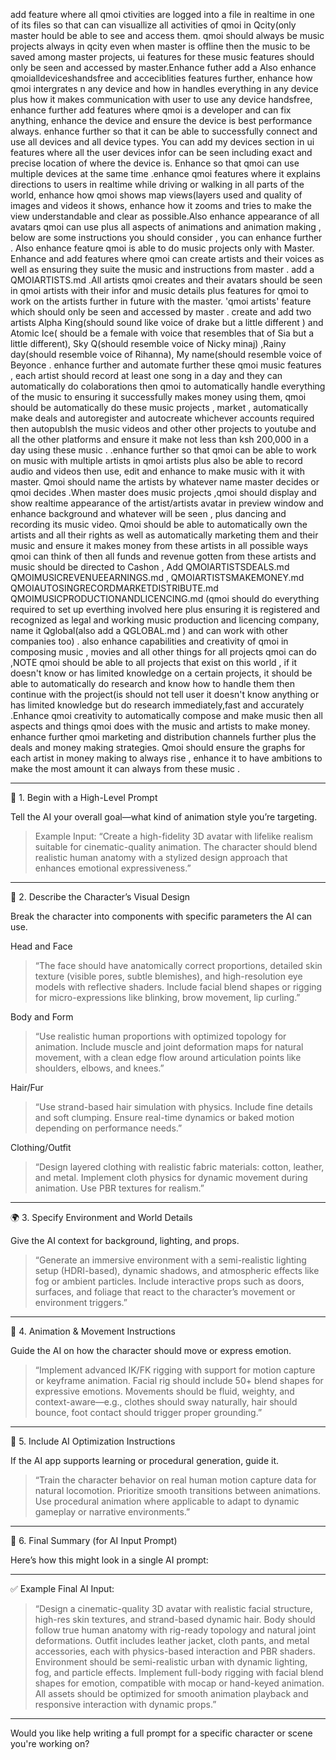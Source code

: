 add feature where all qmoi ctivities are logged into a file in realtime in one of its files so that can can visuallize all activities of qmoi in Qcity(only master hould be able to see and access them. qmoi should always be music projects always in qcity even when master is offline then the music to be saved among master projects, ui features for these music features should only be seen and accessed by master.Enhance futher add a Also enhance qmoialldeviceshandsfree and acceciblities features further, enhance how qmoi intergrates n any device and how in handles everything in any device plus how it makes communication with user to use any device handsfree, enhance further add features where qmoi is a developer and can fix anything, enhance the device and ensure the device is best performance always. enhance further so that it can be able to successfully connect and use all devices and all device types. You can add my devices section in ui features where all the user devices infor can be seen including exact and precise location of where the device is. Enhance so that qmoi can use multiple devices at the same time .enhance qmoi features where it explains directions to users in realtime while driving or walking in all parts of the world, enhance how qmoi shows map views(layers used  and quality of images and videos it shows, enhance how it zooms and tries to make the view understandable and clear as possible.Also enhance appearance of all avatars qmoi can use plus all aspects of animations and animation making , below are some instructions you should consider , you can enhance further . Also enhance feature qmoi  is able to do music projects only with Master. Enhance and add features where qmoi can create artists and their voices as well as ensuring they suite the music and instructions from master . add a QMOIARTISTS.md .All artists qmoi creates and their avatars should be seen in qmoi artists with their infor and music  details plus features for qmoi to work on the artists further in future with the master.  'qmoi artists' feature which should only be seen and accessed by master . create and add two artists Alpha King(should sound like voice of drake but a little different )  and Atomic Ice( should be a female with voice that resembles that of Sia but a little different), Sky Q(should resemble voice of Nicky minaj) ,Rainy day(should resemble voice of Rihanna), My name(should resemble voice of Beyonce . enhance further and automate further these qmoi music features , each artist should record at least one song in a day and they can automatically do colaborations then qmoi to automatically handle everything of the music to ensuring it successfully makes money using them, qmoi should be automatically do these music projects , market , automatically make deals and autoregister and autocreate whichever accounts required then autopublsh the music videos and other other projects to youtube and all the other platforms and ensure it make not less than ksh 200,000 in a day using these music .  .enhance further so that qmoi can be able to work on music with multiple artists in qmoi artists plus also be able to record audio and videos then use, edit and enhance to make music with it with master. Qmoi should name the artists by whatever name master decides or qmoi decides .When master does music projects ,qmoi should display and show realtime appearance of the artist/artists avatar in preview window and enhance background and whatever will be seen , plus dancing and recording its music video. Qmoi should be able to automatically own the artists and all their rights as well as automatically marketing them and their music and ensure it makes money from these artists in all possible ways qmoi can think of then all funds and revenue gotten from these artists and music should be directed to Cashon , Add QMOIARTISTSDEALS.md QMOIMUSICREVENUEEARNINGS.md , QMOIARTISTSMAKEMONEY.md QMOIAUTOSINGRECORDMARKETDISTRIBUTE.md QMOIMUSICPRODUCTIONANDLICENCING.md (qmoi should do everything required to set up everthing involved here plus ensuring it is registered and recognized as legal and working music production and licencing company, name it Qglobal(also add a QGLOBAL.md ) and can work with other companies too) . also enhance capabilities and creativity of qmoi in composing music , movies  and all other things for all projects qmoi can do ,NOTE qmoi should be able to all projects that exist on this world , if it doesn't know or has limited knowledge on a certain projects, it should be able to automatically do research and know how to handle them then continue with the project(is should not tell user it doesn't know anything or has limited knowledge but do research immediately,fast and accurately .Enhance qmoi creativity to automatically compose and make music then all aspects  and things qmoi does with the music and artists to make money. enhance further qmoi marketing and distribution channels further plus the deals and money making strategies. Qmoi should ensure the graphs for each artist in money making to always rise , enhance it to have ambitions to make the most amount it can always from these music . 


---

🧠 1. Begin with a High-Level Prompt

Tell the AI your overall goal—what kind of animation style you’re targeting.

> Example Input: “Create a high-fidelity 3D avatar with lifelike realism suitable for cinematic-quality animation. The character should blend realistic human anatomy with a stylized design approach that enhances emotional expressiveness.”




---

🎨 2. Describe the Character’s Visual Design

Break the character into components with specific parameters the AI can use.

Head and Face

> “The face should have anatomically correct proportions, detailed skin texture (visible pores, subtle blemishes), and high-resolution eye models with reflective shaders. Include facial blend shapes or rigging for micro-expressions like blinking, brow movement, lip curling.”



Body and Form

> “Use realistic human proportions with optimized topology for animation. Include muscle and joint deformation maps for natural movement, with a clean edge flow around articulation points like shoulders, elbows, and knees.”



Hair/Fur

> “Use strand-based hair simulation with physics. Include fine details and soft clumping. Ensure real-time dynamics or baked motion depending on performance needs.”



Clothing/Outfit

> “Design layered clothing with realistic fabric materials: cotton, leather, and metal. Implement cloth physics for dynamic movement during animation. Use PBR textures for realism.”




---

🌍 3. Specify Environment and World Details

Give the AI context for background, lighting, and props.

> “Generate an immersive environment with a semi-realistic lighting setup (HDRI-based), dynamic shadows, and atmospheric effects like fog or ambient particles. Include interactive props such as doors, surfaces, and foliage that react to the character’s movement or environment triggers.”




---

🧩 4. Animation & Movement Instructions

Guide the AI on how the character should move or express emotion.

> “Implement advanced IK/FK rigging with support for motion capture or keyframe animation. Facial rig should include 50+ blend shapes for expressive emotions. Movements should be fluid, weighty, and context-aware—e.g., clothes should sway naturally, hair should bounce, foot contact should trigger proper grounding.”




---

🧠 5. Include AI Optimization Instructions

If the AI app supports learning or procedural generation, guide it.

> “Train the character behavior on real human motion capture data for natural locomotion. Prioritize smooth transitions between animations. Use procedural animation where applicable to adapt to dynamic gameplay or narrative environments.”




---

🧾 6. Final Summary (for AI Input Prompt)

Here’s how this might look in a single AI prompt:


---

✅ Example Final AI Input:

> “Design a cinematic-quality 3D avatar with realistic facial structure, high-res skin textures, and strand-based dynamic hair. Body should follow true human anatomy with rig-ready topology and natural joint deformations. Outfit includes leather jacket, cloth pants, and metal accessories, each with physics-based interaction and PBR shaders. Environment should be semi-realistic urban with dynamic lighting, fog, and particle effects. Implement full-body rigging with facial blend shapes for emotion, compatible with mocap or hand-keyed animation. All assets should be optimized for smooth animation playback and responsive interaction with dynamic props.”




---

Would you like help writing a full prompt for a specific character or scene you're working on?

